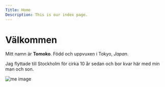 ```yaml
---
Title: Home
Description: This is our index page.
---
```


Välkommen
==========================



Mitt namn är **Tomoko**. Född och uppvuxen i Tokyo, _Japan_.

Jag flyttade till Stockholm för cirka 10 år sedan och bor kvar här med min man och son.


![me image](%assets_url%/img/me_T.jpg "me")

